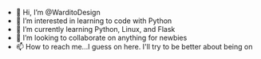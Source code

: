 - 👋 Hi, I’m @WarditoDesign
- 👀 I’m interested in learning to code with Python
- 🌱 I’m currently learning Python, Linux, and Flask
- 💞️ I’m looking to collaborate on anything for newbies
- 📫 How to reach me...I guess on here. I'll try to be better about being on

<!---
WarditoDesign/WarditoDesign is a ✨ special ✨ repository because its `README.md` (this file) appears on your GitHub profile.
You can click the Preview link to take a look at your changes.
--->
